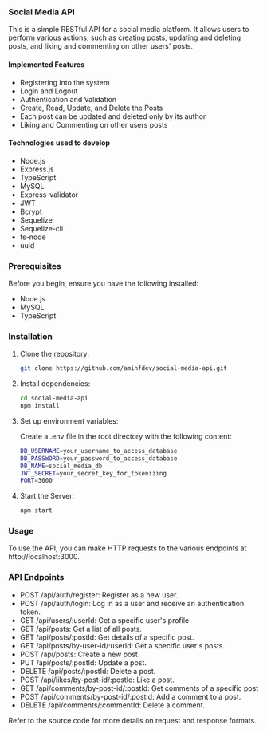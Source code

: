 ### Social Media API 

This is a simple RESTful API for a social media platform. It allows users to perform various actions, such as creating posts, updating and deleting posts, and liking and commenting on other users' posts.


#### Implemented Features

* Registering into the system
* Login and Logout
* Authentication and Validation
* Create, Read, Update, and Delete the Posts
* Each post can be updated and deleted only by its author
* Liking and Commenting on other users posts


#### Technologies used to develop

* Node.js
* Express.js
* TypeScript
* MySQL
* Express-validator
* JWT
* Bcrypt
* Sequelize
* Sequelize-cli
* ts-node
* uuid


### Prerequisites

Before you begin, ensure you have the following installed:

- Node.js
- MySQL
- TypeScript


### Installation

1. Clone the repository:

   ```bash
   git clone https://github.com/aminfdev/social-media-api.git
   ```

2. Install dependencies:

   ```bash
   cd social-media-api
   npm install
   ```

3. Set up environment variables:

   Create a .env file in the root directory with the following content:
 
   ```bash
   DB_USERNAME=your_username_to_access_database
   DB_PASSWORD=your_password_to_access_database
   DB_NAME=social_media_db
   JWT_SECRET=your_secret_key_for_tokenizing
   PORT=3000
   ```

4. Start the Server:

   ```bash
   npm start
   ```


### Usage

To use the API, you can make HTTP requests to the various endpoints at http://localhost:3000.


### API Endpoints

 * POST /api/auth/register: Register as a new user.
 * POST /api/auth/login: Log in as a user and receive an authentication token.
 * GET /api/users/:userId: Get a specific user's profile
 * GET /api/posts: Get a list of all posts.
 * GET /api/posts/:postId: Get details of a specific post.
 * GET /api/posts/by-user-id/:userId: Get a specific user's posts.
 * POST /api/posts: Create a new post.
 * PUT /api/posts/:postId: Update a post.
 * DELETE /api/posts/:postId: Delete a post.
 * POST /api/likes/by-post-id/:postId: Like a post.
 * GET /api/comments/by-post-id/:postId: Get comments of a specific post
 * POST /api/comments/by-post-id/:postId: Add a comment to a post.
 * DELETE /api/comments/:commentId: Delete a comment.


Refer to the source code for more details on request and response formats.
